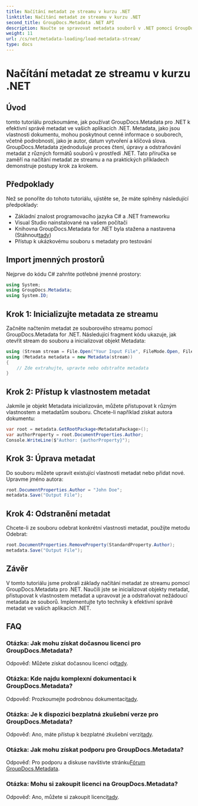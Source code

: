 ```yaml
---
title: Načítání metadat ze streamu v kurzu .NET
linktitle: Načítání metadat ze streamu v kurzu .NET
second_title: GroupDocs.Metadata .NET API
description: Naučte se spravovat metadata souborů v .NET pomocí GroupDocs.Metadata. Podrobný průvodce pro načítání, úpravy a odstraňování metadat ze streamů.
weight: 11
url: /cs/net/metadata-loading/load-metadata-stream/
type: docs
---
```

# Načítání metadat ze streamu v kurzu .NET

## Úvod
tomto tutoriálu prozkoumáme, jak používat GroupDocs.Metadata pro .NET k efektivní správě metadat ve vašich aplikacích .NET. Metadata, jako jsou vlastnosti dokumentu, mohou poskytnout cenné informace o souborech, včetně podrobností, jako je autor, datum vytvoření a klíčová slova. GroupDocs.Metadata zjednodušuje proces čtení, úpravy a odstraňování metadat z různých formátů souborů v prostředí .NET. Tato příručka se zaměří na načítání metadat ze streamu a na praktických příkladech demonstruje postupy krok za krokem.
## Předpoklady
Než se ponoříte do tohoto tutoriálu, ujistěte se, že máte splněny následující předpoklady:
- Základní znalost programovacího jazyka C# a .NET frameworku
- Visual Studio nainstalované na vašem počítači
-  Knihovna GroupDocs.Metadata for .NET byla stažena a nastavena (Stáhnout[tady](https://releases.groupdocs.com/metadata/net/))
- Přístup k ukázkovému souboru s metadaty pro testování

## Import jmenných prostorů
Nejprve do kódu C# zahrňte potřebné jmenné prostory:
```csharp
using System;
using GroupDocs.Metadata;
using System.IO;
```
## Krok 1: Inicializujte metadata ze streamu
Začněte načtením metadat ze souborového streamu pomocí GroupDocs.Metadata for .NET. Následující fragment kódu ukazuje, jak otevřít stream do souboru a inicializovat objekt Metadata:

```csharp
using (Stream stream = File.Open("Your Input File", FileMode.Open, FileAccess.ReadWrite))
using (Metadata metadata = new Metadata(stream))
{
    // Zde extrahujte, upravte nebo odstraňte metadata
}
```
## Krok 2: Přístup k vlastnostem metadat
Jakmile je objekt Metadata inicializován, můžete přistupovat k různým vlastnostem a metadatům souboru. Chcete-li například získat autora dokumentu:

```csharp
var root = metadata.GetRootPackage<MetadataPackage>();
var authorProperty = root.DocumentProperties.Author;
Console.WriteLine($"Author: {authorProperty}");
```
## Krok 3: Úprava metadat
Do souboru můžete upravit existující vlastnosti metadat nebo přidat nové. Upravme jméno autora:

```csharp
root.DocumentProperties.Author = "John Doe";
metadata.Save("Output File");
```
## Krok 4: Odstranění metadat
Chcete-li ze souboru odebrat konkrétní vlastnosti metadat, použijte metodu Odebrat:

```csharp
root.DocumentProperties.RemoveProperty(StandardProperty.Author);
metadata.Save("Output File");
```

## Závěr
V tomto tutoriálu jsme probrali základy načítání metadat ze streamu pomocí GroupDocs.Metadata pro .NET. Naučili jste se inicializovat objekty metadat, přistupovat k vlastnostem metadat a upravovat je a odstraňovat nežádoucí metadata ze souborů. Implementujte tyto techniky k efektivní správě metadat ve vašich aplikacích .NET.

## FAQ
### Otázka: Jak mohu získat dočasnou licenci pro GroupDocs.Metadata?
 Odpověď: Můžete získat dočasnou licenci od[tady](https://purchase.groupdocs.com/temporary-license/).
### Otázka: Kde najdu komplexní dokumentaci k GroupDocs.Metadata?
 Odpověď: Prozkoumejte podrobnou dokumentaci[tady](https://tutorials.groupdocs.com/metadata/net/).
### Otázka: Je k dispozici bezplatná zkušební verze pro GroupDocs.Metadata?
 Odpověď: Ano, máte přístup k bezplatné zkušební verzi[tady](https://releases.groupdocs.com/).
### Otázka: Jak mohu získat podporu pro GroupDocs.Metadata?
 Odpověď: Pro podporu a diskuse navštivte stránku[Fórum GroupDocs.Metadata](https://forum.groupdocs.com/c/metadata/14).
### Otázka: Mohu si zakoupit licenci na GroupDocs.Metadata?
 Odpověď: Ano, můžete si zakoupit licenci[tady](https://purchase.groupdocs.com/buy).